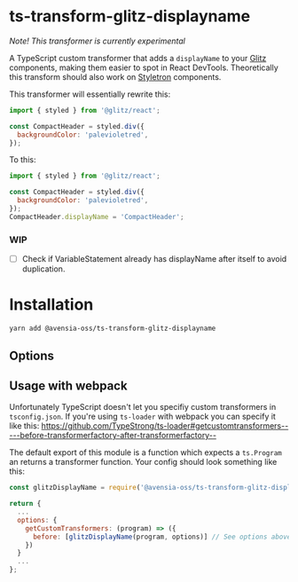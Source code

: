 # ts-transform-glitz-displayname

_Note! This transformer is currently experimental_

A TypeScript custom transformer that adds a `displayName` to your [Glitz](https://github.com/frenic/glitz/) components, making them easier to spot in React DevTools. Theoretically this transform should also work on [Styletron](https://github.com/styletron/styletron) components.

This transformer will essentially rewrite this:

```js
import { styled } from '@glitz/react';

const CompactHeader = styled.div({
  backgroundColor: 'palevioletred',
});
```

To this:

```js
import { styled } from '@glitz/react';

const CompactHeader = styled.div({
  backgroundColor: 'palevioletred',
});
CompactHeader.displayName = 'CompactHeader';
```

### WIP

- [ ] Check if VariableStatement already has displayName after itself to avoid duplication.

# Installation

```
yarn add @avensia-oss/ts-transform-glitz-displayname
```

## Options

## Usage with webpack

Unfortunately TypeScript doesn't let you specifiy custom transformers in `tsconfig.json`. If you're using `ts-loader` with webpack you can specify it like this:
https://github.com/TypeStrong/ts-loader#getcustomtransformers-----before-transformerfactory-after-transformerfactory--

The default export of this module is a function which expects a `ts.Program` an returns a transformer function. Your config should look something like this:

```js
const glitzDisplayName = require('@avensia-oss/ts-transform-glitz-displayname');

return {
  ...
  options: {
    getCustomTransformers: (program) => ({
      before: [glitzDisplayName(program, options)] // See options above
    })
  }
  ...
};
```
